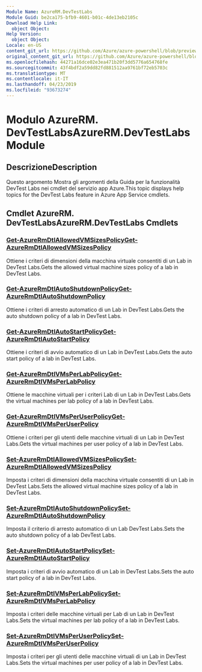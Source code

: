```yaml
---
Module Name: AzureRM.DevTestLabs
Module Guid: be2ca175-bfb9-4601-b01c-4de13eb2105c
Download Help Link:
  object Object: 
Help Version:
  object Object: 
Locale: en-US
content_git_url: https://github.com/Azure/azure-powershell/blob/preview/src/ResourceManager/DevTestLabs/Commands.DevTestLabs/help/AzureRM.DevTestLabs.md
original_content_git_url: https://github.com/Azure/azure-powershell/blob/preview/src/ResourceManager/DevTestLabs/Commands.DevTestLabs/help/AzureRM.DevTestLabs.md
ms.openlocfilehash: 44271a16dce02e3ea471b20f3dd5776a654768fe
ms.sourcegitcommit: 43f4bdf2a59dd82fd881512aa9761bf72eb5703c
ms.translationtype: MT
ms.contentlocale: it-IT
ms.lasthandoff: 04/23/2019
ms.locfileid: "93673274"
---
```

# <span data-ttu-id="e4a23-101">Modulo AzureRM. DevTestLabs</span><span class="sxs-lookup"><span data-stu-id="e4a23-101">AzureRM.DevTestLabs Module</span></span>
## <span data-ttu-id="e4a23-102">Descrizione</span><span class="sxs-lookup"><span data-stu-id="e4a23-102">Description</span></span>
<span data-ttu-id="e4a23-103">Questo argomento Mostra gli argomenti della Guida per la funzionalità DevTest Labs nei cmdlet del servizio app Azure.</span><span class="sxs-lookup"><span data-stu-id="e4a23-103">This topic displays help topics for the DevTest Labs feature in Azure App Service cmdlets.</span></span>

## <span data-ttu-id="e4a23-104">Cmdlet AzureRM. DevTestLabs</span><span class="sxs-lookup"><span data-stu-id="e4a23-104">AzureRM.DevTestLabs Cmdlets</span></span>
### [<span data-ttu-id="e4a23-105">Get-AzureRmDtlAllowedVMSizesPolicy</span><span class="sxs-lookup"><span data-stu-id="e4a23-105">Get-AzureRmDtlAllowedVMSizesPolicy</span></span>](Get-AzureRmDtlAllowedVMSizesPolicy.md)
<span data-ttu-id="e4a23-106">Ottiene i criteri di dimensioni della macchina virtuale consentiti di un Lab in DevTest Labs.</span><span class="sxs-lookup"><span data-stu-id="e4a23-106">Gets the allowed virtual machine sizes policy of a lab in DevTest Labs.</span></span>

### [<span data-ttu-id="e4a23-107">Get-AzureRmDtlAutoShutdownPolicy</span><span class="sxs-lookup"><span data-stu-id="e4a23-107">Get-AzureRmDtlAutoShutdownPolicy</span></span>](Get-AzureRmDtlAutoShutdownPolicy.md)
<span data-ttu-id="e4a23-108">Ottiene i criteri di arresto automatico di un Lab in DevTest Labs.</span><span class="sxs-lookup"><span data-stu-id="e4a23-108">Gets the auto shutdown policy of a lab in DevTest Labs.</span></span>

### [<span data-ttu-id="e4a23-109">Get-AzureRmDtlAutoStartPolicy</span><span class="sxs-lookup"><span data-stu-id="e4a23-109">Get-AzureRmDtlAutoStartPolicy</span></span>](Get-AzureRmDtlAutoStartPolicy.md)
<span data-ttu-id="e4a23-110">Ottiene i criteri di avvio automatico di un Lab in DevTest Labs.</span><span class="sxs-lookup"><span data-stu-id="e4a23-110">Gets the auto start policy of a lab in DevTest Labs.</span></span>

### [<span data-ttu-id="e4a23-111">Get-AzureRmDtlVMsPerLabPolicy</span><span class="sxs-lookup"><span data-stu-id="e4a23-111">Get-AzureRmDtlVMsPerLabPolicy</span></span>](Get-AzureRmDtlVMsPerLabPolicy.md)
<span data-ttu-id="e4a23-112">Ottiene le macchine virtuali per i criteri Lab di un Lab in DevTest Labs.</span><span class="sxs-lookup"><span data-stu-id="e4a23-112">Gets the virtual machines per lab policy of a lab in DevTest Labs.</span></span>

### [<span data-ttu-id="e4a23-113">Get-AzureRmDtlVMsPerUserPolicy</span><span class="sxs-lookup"><span data-stu-id="e4a23-113">Get-AzureRmDtlVMsPerUserPolicy</span></span>](Get-AzureRmDtlVMsPerUserPolicy.md)
<span data-ttu-id="e4a23-114">Ottiene i criteri per gli utenti delle macchine virtuali di un Lab in DevTest Labs.</span><span class="sxs-lookup"><span data-stu-id="e4a23-114">Gets the virtual machines per user policy of a lab in DevTest Labs.</span></span>

### [<span data-ttu-id="e4a23-115">Set-AzureRmDtlAllowedVMSizesPolicy</span><span class="sxs-lookup"><span data-stu-id="e4a23-115">Set-AzureRmDtlAllowedVMSizesPolicy</span></span>](Set-AzureRmDtlAllowedVMSizesPolicy.md)
<span data-ttu-id="e4a23-116">Imposta i criteri di dimensioni della macchina virtuale consentiti di un Lab in DevTest Labs.</span><span class="sxs-lookup"><span data-stu-id="e4a23-116">Sets the allowed virtual machine sizes policy of a lab in DevTest Labs.</span></span>

### [<span data-ttu-id="e4a23-117">Set-AzureRmDtlAutoShutdownPolicy</span><span class="sxs-lookup"><span data-stu-id="e4a23-117">Set-AzureRmDtlAutoShutdownPolicy</span></span>](Set-AzureRmDtlAutoShutdownPolicy.md)
<span data-ttu-id="e4a23-118">Imposta il criterio di arresto automatico di un Lab DevTest Labs.</span><span class="sxs-lookup"><span data-stu-id="e4a23-118">Sets the auto shutdown policy of a lab DevTest Labs.</span></span>

### [<span data-ttu-id="e4a23-119">Set-AzureRmDtlAutoStartPolicy</span><span class="sxs-lookup"><span data-stu-id="e4a23-119">Set-AzureRmDtlAutoStartPolicy</span></span>](Set-AzureRmDtlAutoStartPolicy.md)
<span data-ttu-id="e4a23-120">Imposta i criteri di avvio automatico di un Lab in DevTest Labs.</span><span class="sxs-lookup"><span data-stu-id="e4a23-120">Sets the auto start policy of a lab in DevTest Labs.</span></span>

### [<span data-ttu-id="e4a23-121">Set-AzureRmDtlVMsPerLabPolicy</span><span class="sxs-lookup"><span data-stu-id="e4a23-121">Set-AzureRmDtlVMsPerLabPolicy</span></span>](Set-AzureRmDtlVMsPerLabPolicy.md)
<span data-ttu-id="e4a23-122">Imposta i criteri delle macchine virtuali per Lab di un Lab in DevTest Labs.</span><span class="sxs-lookup"><span data-stu-id="e4a23-122">Sets the virtual machines per lab policy of a lab in DevTest Labs.</span></span>

### [<span data-ttu-id="e4a23-123">Set-AzureRmDtlVMsPerUserPolicy</span><span class="sxs-lookup"><span data-stu-id="e4a23-123">Set-AzureRmDtlVMsPerUserPolicy</span></span>](Set-AzureRmDtlVMsPerUserPolicy.md)
<span data-ttu-id="e4a23-124">Imposta i criteri per gli utenti delle macchine virtuali di un Lab in DevTest Labs.</span><span class="sxs-lookup"><span data-stu-id="e4a23-124">Sets the virtual machines per user policy of a lab in DevTest Labs.</span></span>

